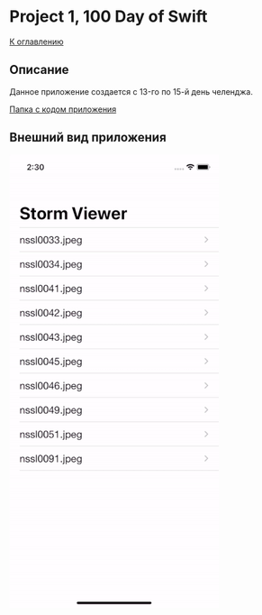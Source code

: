 #  Project 1, 100 Day of Swift
[К оглавлению](./README.md)
      
## Описание       
Данное приложение создается c 13-го по 15-й день челенджа.

[Папка с кодом приложения](/100DayOfSwift/Project1)

## Внешний вид приложения

![Внешний вид приложения](./project1.gif)


